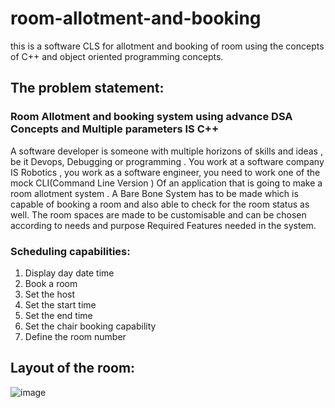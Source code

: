 # room-allotment-and-booking
this is a software CLS for allotment and booking of room using the concepts of C++ and object oriented programming concepts.
## The problem statement:
### Room Allotment and booking system using advance DSA Concepts and Multiple parameters IS C++
A software developer is someone with multiple horizons of skills and ideas , be it
Devops, Debugging or programming . You work at a software company IS Robotics ,
you work as a software engineer, you need to work one of the mock CLI(Command Line
Version ) Of an application that is going to make a room allotment system .
A Bare Bone System has to be made which is capable of booking a room and also able
to check for the room status as well. The room spaces are made to be customisable
and can be chosen according to needs and purpose
Required Features needed in the system.
### Scheduling capabilities:
1.  Display day date time
2.  Book a room
3.  Set the host
4.  Set the start time
5.  Set the end time
6.  Set the chair booking capability
7.  Define the room number

   ## Layout of the room:
   ![image](https://github.com/nandanaap/room-allotment-and-booking/assets/139910211/5a1604bc-200e-41c0-8e42-99bfa9394372)
